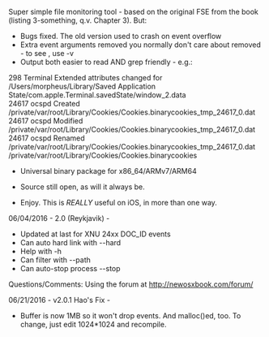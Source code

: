 Super simple file monitoring tool - based on the original FSE from the book (listing 3-something, q.v. Chapter 3). But:

  - Bugs fixed. The old version used to crash on event overflow
  - Extra event arguments removed you normally don't care about removed -  to see , use -v
  - Output both easier to read AND grep friendly - e.g.:

  298 Terminal	Extended attributes changed for  /Users/morpheus/Library/Saved Application State/com.apple.Terminal.savedState/window_2.data	
24617 ocspd	Created  /private/var/root/Library/Cookies/Cookies.binarycookies_tmp_24617_0.dat	
24617 ocspd	Modified  /private/var/root/Library/Cookies/Cookies.binarycookies_tmp_24617_0.dat	
24617 ocspd	Renamed  /private/var/root/Library/Cookies/Cookies.binarycookies_tmp_24617_0.dat	/private/var/root/Library/Cookies/Cookies.binarycookies 
  
  - Universal binary package for x86_64/ARMv7/ARM64

  - Source still open, as will it always be.

  - Enjoy. This is *REALLY* useful on iOS, in more than one way.


06/04/2016 - 2.0 (Reykjavik) -

   - Updated at last for XNU 24xx DOC_ID events
   - Can auto hard link with --hard
   - Help with -h
   - Can filter with --path
   - Can auto-stop process --stop

  
  Questions/Comments: Using the forum at http://newosxbook.com/forum/ 

06/21/2016 - v2.0.1 Hao's Fix -
	
   - Buffer is now 1MB so it won't drop events. And malloc()ed, too.
     To change, just edit 1024*1024 and recompile.
